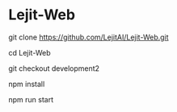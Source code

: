 # Lejit-Web


git clone https://github.com/LejitAI/Lejit-Web.git

cd Lejit-Web

git checkout development2

npm install

npm run start
